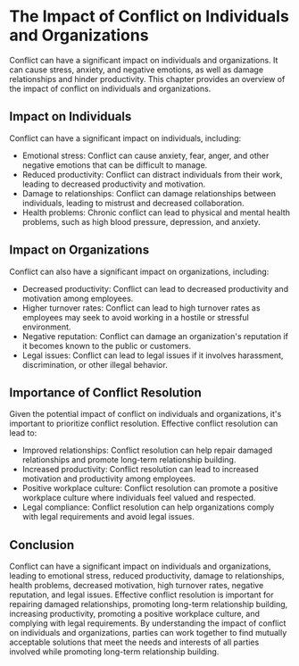 # The Impact of Conflict on Individuals and Organizations

Conflict can have a significant impact on individuals and organizations. It can cause stress, anxiety, and negative emotions, as well as damage relationships and hinder productivity. This chapter provides an overview of the impact of conflict on individuals and organizations.

Impact on Individuals
---------------------

Conflict can have a significant impact on individuals, including:

* Emotional stress: Conflict can cause anxiety, fear, anger, and other negative emotions that can be difficult to manage.
* Reduced productivity: Conflict can distract individuals from their work, leading to decreased productivity and motivation.
* Damage to relationships: Conflict can damage relationships between individuals, leading to mistrust and decreased collaboration.
* Health problems: Chronic conflict can lead to physical and mental health problems, such as high blood pressure, depression, and anxiety.

Impact on Organizations
-----------------------

Conflict can also have a significant impact on organizations, including:

* Decreased productivity: Conflict can lead to decreased productivity and motivation among employees.
* Higher turnover rates: Conflict can lead to high turnover rates as employees may seek to avoid working in a hostile or stressful environment.
* Negative reputation: Conflict can damage an organization's reputation if it becomes known to the public or customers.
* Legal issues: Conflict can lead to legal issues if it involves harassment, discrimination, or other illegal behavior.

Importance of Conflict Resolution
---------------------------------

Given the potential impact of conflict on individuals and organizations, it's important to prioritize conflict resolution. Effective conflict resolution can lead to:

* Improved relationships: Conflict resolution can help repair damaged relationships and promote long-term relationship building.
* Increased productivity: Conflict resolution can lead to increased motivation and productivity among employees.
* Positive workplace culture: Conflict resolution can promote a positive workplace culture where individuals feel valued and respected.
* Legal compliance: Conflict resolution can help organizations comply with legal requirements and avoid legal issues.

Conclusion
----------

Conflict can have a significant impact on individuals and organizations, leading to emotional stress, reduced productivity, damage to relationships, health problems, decreased motivation, high turnover rates, negative reputation, and legal issues. Effective conflict resolution is important for repairing damaged relationships, promoting long-term relationship building, increasing productivity, promoting a positive workplace culture, and complying with legal requirements. By understanding the impact of conflict on individuals and organizations, parties can work together to find mutually acceptable solutions that meet the needs and interests of all parties involved while promoting long-term relationship building.
